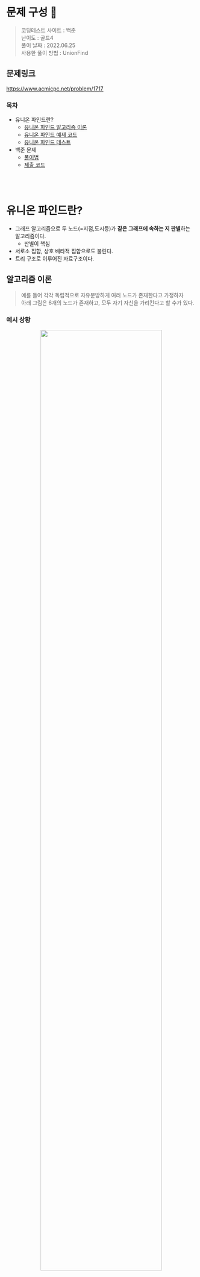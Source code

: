 # 문제 구성 📖
> 코딩테스트 사이트 : 백준  
> 난이도 : 골드4     
> 풀이 날짜 : 2022.06.25  
> 사용한 풀이 방법 : UnionFind

## 문제링크
https://www.acmicpc.net/problem/1717

### 목차 
- 유니온 파인드란?
  - [유니온 파인드 알고리즘 이론](#algorithmTheory) 
  - [유니온 파인드 예제 코드](#exampleCode) 
  - [유니온 파인드 테스트](#test)
- 백준 문제 
  - [풀이법](#beakjoon1717)
  - [제출 코드](#beakjoon1717Code)
<br></br>
<br></br>

# 유니온 파인드란? 
 - 그래프 알고리즘으로 두 노드(=지점,도시등)가 **같은 그래프에 속하는 지 판별**하는 알고리즘이다.
   - 판별이 핵심
 - 서로소 집합, 상호 배타적 집합으로도 불린다. 
 - 트리 구조로 이루어진 자료구조이다. 

## 알고리즘 이론<a name="algorithmTheory"></a>

> 예를 들어 각각 독립적으로 자유분방하게 여러 노드가 존재한다고 가정하자   
> 아래 그림은 6개의 노드가 존재하고, 모두 자기 자신을 가리킨다고 할 수가 있다.

### 예시 상황
<p align="center"><img src="https://user-images.githubusercontent.com/104331549/175772708-111b0929-2f8a-467f-881c-44a97ddd49c1.png" width="80%"></p>

- 여섯개의 노드가 가리키는 부모노드는 자기 자신임으로 배열을 사용하여 아래와 같이 표현할 수 있다.

<img src="https://user-images.githubusercontent.com/104331549/175772859-ef9f1b89-1e5d-4e85-87ab-68a3d2024b2f.png">

### 첫번째 노드 연결 
> 1번 노드와 2번 노드가 연결되었다고 해본다. 

<p align="center"><img src="https://user-images.githubusercontent.com/104331549/175772945-65516d0b-e5ac-4ee3-b9e9-4fdaafb37e93.png" width="80%"></p>

 - 이때 컴퓨터상에서 1과 2가 연결되었다는 것을 표현하기 위해, 1번 노드와 2번 노드 중에 작은 수를 배열의 값으로 넣어준다.

<img src="https://user-images.githubusercontent.com/104331549/175773091-23797bb5-ba2c-4752-8d74-29b7c3b95a69.png">

 - 이렇게 부모를 합칠때 일반적으로 더 작은값쪽으로 합치는데, 이것을 `Union`이라고 한다.

### 두번째 노드 연결
> 이번에는 2번과 3번 노드가 연결 되었다고 해보자.

<p align="center"><img src="https://user-images.githubusercontent.com/104331549/175773117-a84e4fda-89d2-47e1-934b-3bb413b55a3f.png" width="80%"></p>
<img src="https://user-images.githubusercontent.com/104331549/175773204-6ec7033e-81db-42a1-a701-fb9a35820251.png">

 - 당연히 이번에도, 2번 노드와 3번 노드중에 작은 수로 값을 넣어준다.

> 여기서 유니온 파인드의 핵심,   
> 1번 노드와 3번 노드는 같은 그래프에 있는데, 어떻게 연결되었다고 파악할 수 있을까요?

 - 각 부모 노드만 보고는 한번에 파악할 수 없으니, `재귀함수`로 확인을 한다. 
 - 3번 노드의 부모인 2번노드를 찾고, 또 다시 2번노드의 부모인 1번 노드를 찾아 올라가는 형태인 거죠. 
 - 찾은 부모의 노드가 자기 자신을 가리켰을 때, 더이상 부모노드가 없음을 확인하고 그 값을 넣는 것이죠, 

<img src="https://user-images.githubusercontent.com/104331549/175773378-c52021db-c450-44a0-8ccd-43d685354468.png">

 - 위와 같이 세가지 노드의 가리키는(부모노드)의 값이 1이기 때문에, 모두 같은 그래프에 속한다고 할 수 있다. 
 - 이것이 바로, Union으로 찾았다고 해서, `Union-Find`라고 한다.

> 코드로 보면 이해가 될 것이다.

<br></br>
<br></br>

## 예제 코드<a name="exampleCode"></a> 
 - 먼저 부모노드를 재귀함수로 구현을 해야한다. 
 - 탈출 조건은 부모노드가 자기자신이면 뿌리라는 것이니 탈출한다.

### getParent 메소드
```java
// 부모 노드 얻기
public static int getParent(int[] parent, int x){
    if(parent[x] == x) return x; // 자기자신을 가리킨다면 반환 
    return parent[x] = getParent(parent, parent[x]);
}
```

<br></br>

 - 그 다음이제 두 노드를 연결한다고 할 때, 두 노드가 가리키는 부모노드를 통일 시켜야한다.
 - 여기서 작은 수로 합쳐주면 된다. 
### unionParent 메소드 
```java
// 두 부모 노드 합치기
public static void unionParent(int[] parent, int x, int y){
        x = getParent(parent, x);
        y = getParent(parent, y);
        if(x > y)  parent[x] = y;
        else parent[y] =x ;
    }

```

<br></br>
 - 마지막, 유니온파인드의 핵심
 - 두 노드가 같은 그래프에 존재하는지 알려주는 메소드를 만들면 된다. 
 - 비교하는 방법은, 두 부모노드가 같은지 유무만 파악하면 된다.

### findParent
```java
public static boolean findParent(int[] parent, int x, int y){
        x = getParent(parent, x);
        y = getParent(parent, y);
        return x == y;
        
        //풀어 쓰면, 
        //if(x==y) return true;
        //else return false;
    }
```
<br></br>
<br></br>

## 테스트<a name="test"></a> 
> 이제 작성한 코드를 테스트 해보자   
> 아래와 같이 문제가 주어졌을 때, 풀어 보자 

<p align="center"><img src="https://user-images.githubusercontent.com/104331549/175773893-1468a3e4-e380-42be-8906-cbc949ec97b5.png" width="80%"></p>

- 1번 노드 부터 2,3,4 노드가 연결되어 있고
- 5번과 6번노드가 따로 연결되어 있는 상황이다.


```java
import java.util.Arrays;
public class unionFindTest {
    // 부모노드 얻기
    public static int getParent(int[] parent, int x){
        if(parent[x] == x) return x;
        return parent[x] = getParent(parent, parent[x]);
    }
    // 두 부모 노드 합치기
    public static void unionParent(int[] parent, int x, int y){
        x = getParent(parent, x);
        y = getParent(parent, y);
        if(x > y)  parent[x] = y;
        else parent[y] =x ;
    }
    // 부모가 같은지 확인 -> 즉, 같이 연결되어 있는지 확인
    public static boolean findParent(int[] parent, int x, int y){
        x = getParent(parent, x);
        y = getParent(parent, y);
        return x == y;
    }
    
    
    // 테스트 코드 
    public static void main(String[] args) {
        
        int[] parent = new int[7];
        for(int i =1 ; i< parent.length; i++){
            parent[i] = i; // 모든 부모노드 초기화
        }
        unionParent(parent, 1,2);
        unionParent(parent, 2,3);
        unionParent(parent, 3,4);
        unionParent(parent, 5,6);

        findParent(parent, 1,4); // true
        findParent(parent, 4,5); // false
    }

}

```
 - 각 부분마다 `System.out.println(Arrays.toString(parent));` 넣어주면 아래와 같다.
<img src="https://user-images.githubusercontent.com/104331549/175774278-168ac721-db1a-4e1a-b774-c9fb1f6e3352.png">

 - 그래서 결론적으로 `parent 배열`은 아래와 같이 만들어 진다.

<img src="https://user-images.githubusercontent.com/104331549/175774072-4837fadb-78c2-4162-a684-903336d4c726.png">

<br></br>
<br></br>

# 백준 문제
## 집합의 표현 풀이법<a name="beakjoon1717"></a> 
### 문제 조건
 - n+1개의 집합을 이루고 있다
 - 여기서 `0`이면 합집합 연산을, `1`이면 같은 집합안에 있는지 유무를 리턴한다.
 - 즉, 출력은 `1`일때만 하면 된다.
 - 
### 예제 해석
<img src="https://user-images.githubusercontent.com/104331549/175774399-88ce8e76-3667-4f21-bb90-61ea36ecef0d.png">

- 위 예제를 그림으로 도식화하면 아래와 같다.

<p align="center"><img src="https://user-images.githubusercontent.com/104331549/175774580-ac6dde50-229a-4797-99e0-5cb010e5853a.png" width="80%"></p>

- 이 다음 입력값이 `1 1 7`로 같은 집합안에 있는지 유무를 파악해야한다. 
- `1` 과 `7`은 연결되어 있지 않음을 알 수 있다 
  - `NO`를 출력한다.
  
<br></br>

<p align="center"><img src="https://user-images.githubusercontent.com/104331549/175774620-bff3231d-52b4-463d-8345-666574686541.png" width="80%"></p>

- 이 다음 입력값이 `1 7 1`로 같은 집합안에 있는지 유무를 파악해야한다. 
- `1` 과 `7`은 연결되어 있지 않음을 알 수 있다 
  - `NO`를 출력한다.
  
<br></br>

<p align="center"><img src="https://user-images.githubusercontent.com/104331549/175774700-ab589617-8c37-4f6d-bf2b-b0c05b68ff1a.png" width="80%"></p>

- 다음 마지막 입력값이 `1 1 1`로 같은 집합안에 있는지 유무를 파악해야한다.
- `1` 과 `1`은 연결되어 있음을 알 수 있다
  - `YES`를 출력한다. 

## 제출 코드 <a name="beakjoon1717Code"></a> 
```java
import java.io.BufferedReader;
import java.io.IOException;
import java.io.InputStreamReader;
import java.util.StringTokenizer;

public class Main {
    public static void main(String[] args) throws IOException {
        BufferedReader br = new BufferedReader(new InputStreamReader(System.in));
        StringTokenizer st = new StringTokenizer(br.readLine());

        int N = Integer.parseInt(st.nextToken());
        int M = Integer.parseInt(st.nextToken());

        int[] parent = new int[N+1];

        for(int i =0 ; i< parent.length; i++){
            parent[i] = i;
        }

        int order;
        int x;
        int y;
        StringBuilder sb =new StringBuilder();
        
        // 한줄 한줄 M번 읽기
        for(int i=0; i<M; i++){
            st = new StringTokenizer(br.readLine());
            order = Integer.parseInt(st.nextToken());
            x = Integer.parseInt(st.nextToken());
            y = Integer.parseInt(st.nextToken());

            if(order == 0){
                unionParent(parent, x,y);
            }

            if(order == 1){
                if(findParent(parent,x,y)) sb.append("YES");
                else sb.append("NO");
                sb.append("\n");
            }
        }
        System.out.println(sb.toString());
        br.close();


    }
    
    // 부모노드 얻기
    public static int getParent(int[] parent, int x){
        if(parent[x] == x) return x;
        return parent[x] = getParent(parent, parent[x]);
    }

    // 두 부모 노드 합치기
    public static void unionParent(int[] parent, int x, int y){
        x = getParent(parent, x);
        y = getParent(parent, y);

        if(x > y)  parent[x] = y;
        else parent[y] =x ;
    }
    // 부모가 같은지 확인 -> 즉 같이 연결되어 있는지 확인
    public static boolean findParent(int[] parent, int x, int y){
        x = getParent(parent, x);
        y = getParent(parent, y);

        return x == y;
    }
}
```
- 통과 
<img src="https://user-images.githubusercontent.com/104331549/175774943-31a191ac-fe37-4e69-a0b5-050daf6ef5bd.png">
